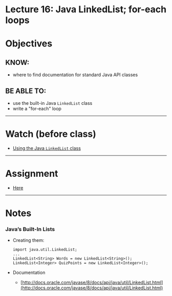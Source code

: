 # Lecture 16: Java LinkedList; for-each loops

# Objectives

## KNOW:
- where to find documentation for standard Java API classes
  
## BE ABLE TO:
- use the built-in Java `LinkedList` class
- write a "for-each" loop

---
# Watch (before class)

- [Using the Java <code>LinkedList</code> class](https://mediaspace.berry.edu/media/lec16-java-linkedlist/1_8vgqd220)

---
# Assignment

- [Here](work/hw16.md)


---
# Notes

### Java’s Built-In Lists

- Creating them:
    ```
  import java.util.LinkedList;
  ...
  LinkedList<String> Words = new LinkedList<String>();
  LinkedList<Integer> QuizPoints = new LinkedList<Integer>();
    ```

- Documentation 
  - [http://docs.oracle.com/javase/8/docs/api/java/util/LinkedList.html](http://docs.oracle.com/javase/8/docs/api/java/util/LinkedList.html)

